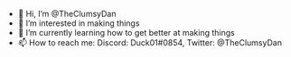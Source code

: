 - 👋 Hi, I’m @TheClumsyDan
- 👀 I’m interested in making things
- 🌱 I’m currently learning how to get better at making things
- 📫 How to reach me: Discord: Duck01#0854, Twitter: @TheClumsyDan

<!---
TheClumsyDan/TheClumsyDan is a ✨ special ✨ repository because its `README.md` (this file) appears on your GitHub profile.
You can click the Preview link to take a look at your changes.
--->

